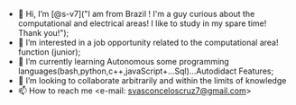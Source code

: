 - 👋 Hi, I’m [@s-v7]("I am from Brazil ! I'm a guy curious about the computational and electrical areas! I like to study in my spare time! Thank you!");
- 👀 I’m interested  in a job opportunity related to the computational area! function (junior);
- 🌱 I’m currently learning Autonomous some programming languages(bash,python,c++,javaScript+...Sql)...Autodidact Features;
- 💞️ I’m looking to collaborate arbitrarily and within the limits of knowledge
- 📫 How to reach me <e-mail: svasconceloscruz7@gmail.com>

<!---
s-v7/s-v7 is a ✨ special ✨ repository because its `README.md` (this file) appears on your GitHub profile.
You can click the Preview link to take a look at your changes.
--->
